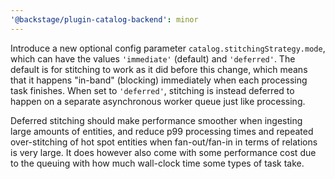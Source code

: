 ```yaml
---
'@backstage/plugin-catalog-backend': minor
---
```


Introduce a new optional config parameter `catalog.stitchingStrategy.mode`,
which can have the values `'immediate'` (default) and `'deferred'`. The default
is for stitching to work as it did before this change, which means that it
happens "in-band" (blocking) immediately when each processing task finishes.
When set to `'deferred'`, stitching is instead deferred to happen on a separate
asynchronous worker queue just like processing.

Deferred stitching should make performance smoother when ingesting large amounts
of entities, and reduce p99 processing times and repeated over-stitching of
hot spot entities when fan-out/fan-in in terms of relations is very large. It
does however also come with some performance cost due to the queuing with how
much wall-clock time some types of task take.
